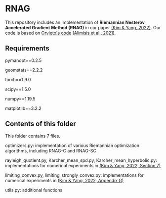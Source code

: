 # RNAG
This repository includes an implementation of **Riemannian Nesterov Accelerated Gradient Method (RNAG)** in our paper [(Kim & Yang, 2022)][kim2022]. Our code is based on [Orvieto's code][orvietocode] [(Alimisis et al., 2021)][alimisis2021].

## Requirements
pymanopt==0.2.5

geomstats==2.2.2

torch==1.9.0

scipy==1.5.0

numpy==1.19.5

matplotlib==3.2.2

## Contents of this folder
This folder contains 7 files.

optimizers.py: implementation of various Riemannian optimization algorithms, including RNAG-C and RNAG-SC

rayleigh_quotient.py, Karcher_mean_spd.py, Karcher_mean_hyperbolic.py: implementations for numerical experiments in [(Kim & Yang, 2022, Section 7)][kim2022]

limiting_convex.py, limiting_strongly_convex.py: implementations for numerical experiments in [(Kim & Yang, 2022, Appendix G)][kim2022]

utils.py: additional functions

[alimisis2021]: http://proceedings.mlr.press/v130/alimisis21a/alimisis21a-supp.pdf
[kim2022]: https://arxiv.org/pdf/2202.02036.pdf
[orvietocode]: https://github.com/aorvieto/RNAGsDR
